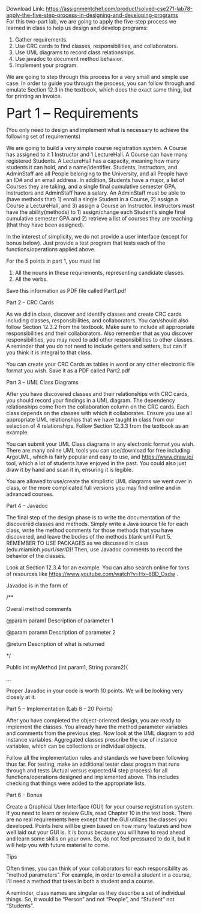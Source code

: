 Download Link: https://assignmentchef.com/product/solved-cse271-lab78-apply-the-five-step-process-in-designing-and-developing-programs
<br>
For this two-part lab, we are going to apply the five-step process we learned in class to help us design and develop programs:

<ol>

 <li>Gather requirements.</li>

 <li>Use CRC cards to find classes, responsibilities, and collaborators.</li>

 <li>Use UML diagrams to record class relationships.</li>

 <li>Use javadoc to document method behavior.</li>

 <li>Implement your program.</li>

</ol>

We are going to step through this process for a very small and simple use case.    In order to guide you through the process, you can follow through and emulate Section 12.3 in the textbook, which does the exact same thing, but for printing an Invoice.

<span style="font-size: 2.61792em;letter-spacing: -1px">Part 1 – Requirements </span>

(You only need to design and implement what is necessary to achieve the following set of requirements)

We are going to build a very simple course registration system.  A Course has assigned to it 1 Instructor and 1 LectureHall. A Course can have many registered Students. A LectureHall has a capacity, meaning how many students it can hold, and a name/identifier. Students, Instructors, and AdminStaff are all People belonging to the University, and all People have an ID# and an email address.  In addition, Students have a major, a list of Courses they are taking, and a single final cumulative semester GPA.  Instructors and AdminStaff have a salary.  An AdminStaff must be able to (have methods that) 1) enroll a single Student in a Course, 2) assign a Course a LectureHall, and 3) assign a Course an Instructor.  Instructors must have the ability(methods) to 1) assign/change each Student’s single final cumulative semester GPA and 2) retrieve a list of courses they are teaching (that they have been assigned).

In the interest of simplicity, we do not provide a user interface (except for bonus below). Just provide a test program that tests each of the functions/operations applied above.

For the 5 points in part 1, you must list

<ol>

 <li>All the nouns in these requirements, representing candidate classes.</li>

 <li>All the verbs.</li>

</ol>

Save this information as PDF file called Part1.pdf

Part 2 – CRC Cards

As we did in class, discover and identify classes and create CRC cards including classes, responsibilities, and collaborators.   You can/should also follow Section 12.3.2 from the textbook. Make sure to include all appropriate responsibilities and their collaborators.   Also remember that as you discover responsibilities, you may need to add other responsibilities to other classes. A reminder that you do not need to include getters and setters, but can if you think it is integral to that class.

You can create your CRC Cards as tables in word or any other electronic file format you wish.   Save it as a PDF called Part2.pdf

Part 3 – UML Class Diagrams

After you have discovered classes and their relationships with CRC cards, you should record your findings in a UML diagram. The dependency relationships come from the collaboration column on the CRC cards. Each class depends on the classes with which it collaborates.  Ensure you use all appropriate UML relationships that we have taught in class from our selection of 4 relationships.  Follow Section 12.3.3 from the textbook as an example.

You can submit your UML Class diagrams in any electronic format you wish. There are many online UML tools you can use/download for free including ArgoUML, which is fairly popular and easy to use, and <u><a href="https://www.draw.io/">https://www.draw.io/</a></u> tool, which a lot of students have enjoyed in the past.   You could also just draw it by hand and scan it in, ensuring it is legible.

You are allowed to use/create the simplistic UML diagrams we went over in class, or the more complicated full versions you may find online and in advanced courses.

Part 4 – Javadoc

The final step of the design phase is to write the documentation of the discovered classes and methods. Simply write a Java source file for each class, write the method comments for those methods that you have discovered, and leave the bodies of the methods blank until Part 5.  REMEMBER TO USE PACKAGES as we discussed in class (edu.miamioh.<em>yourUserID</em>)!  Then, use Javadoc comments to record the behavior of the classes.

Look at Section 12.3.4 for an example.  You can also search online for tons of resources like <u><a href="https://www.youtube.com/watch?v=Hx-8BD_Osdw">https://www.youtube.com/watch?v=Hx</a><a href="https://www.youtube.com/watch?v=Hx-8BD_Osdw">–</a><a href="https://www.youtube.com/watch?v=Hx-8BD_Osdw">8BD_Osdw</a></u> .

Javadoc is in the form of

/**

Overall method comments

@param param1 Description of parameter 1

@param paramn Description of parameter 2

@return Description of what is returned

*/

Public int myMethod (int param1, String param2){

…

Proper Javadoc in your code is worth 10 points.  We will be looking very closely at it.

Part 5 – Implementation (Lab 8 – 20 Points)

After you have completed the object-oriented design, you are ready to implement the classes.  You already have the method parameter variables and comments from the previous step. Now look at the UML diagram to add instance variables. Aggregated classes prescribe the use of instance variables, which can be collections or individual objects.

Follow all the implementation rules and standards we have been following thus far.  For testing, make an additional tester class program that runs through and tests (Actual versus expected/4 step process) for all functions/operations designed and implemented above.  This includes checking that things were added to the appropriate lists.

Part 6 – Bonus

Create a Graphical User Interface (GUI) for your course registration system.  If you need to learn or review GUIs, read Chapter 10 in the text book.   There are no real requirements here except that the GUI utilizes the classes you developed.  Points here will be given based on how many features and how well laid out your GUI is.  It is bonus because you will have to read ahead and learn some skills on your own. So, do not feel pressured to do it, but it will help you with future material to come.

Tips

Often times, you can think of your collaborators for each responsibility as “method parameters”. For example, in order to enroll a student in a course, I’ll need a method that takes in both a student and a course.

A reminder, class names are singular as they describe a set of individual things.  So, it would be “Person” and not “People”, and “Student” not “Students”.
